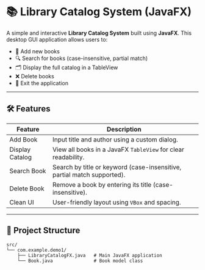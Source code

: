 # 📚 Library Catalog System (JavaFX)

A simple and interactive **Library Catalog System** built using **JavaFX**. This desktop GUI application allows users to:

- 📖 Add new books
- 🔍 Search for books (case-insensitive, partial match)
- 🗂️ Display the full catalog in a TableView
- ❌ Delete books
- 🚪 Exit the application

---

## 🛠️ Features

| Feature           | Description                                                                 |
|-------------------|-----------------------------------------------------------------------------|
| Add Book          | Input title and author using a custom dialog.                               |
| Display Catalog   | View all books in a JavaFX `TableView` for clear readability.               |
| Search Book       | Search by title or keyword (case-insensitive, partial match supported).     |
| Delete Book       | Remove a book by entering its title (case-insensitive).                     |
| Clean UI          | User-friendly layout using `VBox` and spacing.                              |

---

## 📂 Project Structure

```plaintext
src/
└── com.example.demo1/
    ├── LibraryCatalogFX.java   # Main JavaFX application
    └── Book.java               # Book model class

